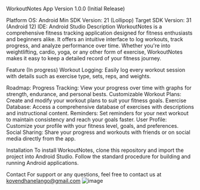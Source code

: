 WorkoutNotes App
Version
1.0.0 (Initial Release)

Platform
OS: Android
Min SDK Version: 21 (Lollipop)
Target SDK Version: 31 (Android 12)
IDE: Android Studio
Description
WorkoutNotes is a comprehensive fitness tracking application designed for fitness enthusiasts and beginners alike. It offers an intuitive interface to log workouts, track progress, and analyze performance over time. Whether you're into weightlifting, cardio, yoga, or any other form of exercise, WorkoutNotes makes it easy to keep a detailed record of your fitness journey.

Feature (In progress)
Workout Logging: Easily log every workout session with details such as exercise type, sets, reps, and weights.

Roadmap:
Progress Tracking: View your progress over time with graphs for strength, endurance, and personal bests.
Customizable Workout Plans: Create and modify your workout plans to suit your fitness goals.
Exercise Database: Access a comprehensive database of exercises with descriptions and instructional content.
Reminders: Set reminders for your next workout to maintain consistency and reach your goals faster.
User Profile: Customize your profile with your fitness level, goals, and preferences.
Social Sharing: Share your progress and workouts with friends or on social media directly from the app.

Installation
To install WorkoutNotes, clone this repository and import the project into Android Studio. Follow the standard procedure for building and running Android applications.

Contact
For support or any questions, feel free to contact us at kovendhanelango@gmail.com
![image](https://github.com/KoviElango/WorkoutNotes/assets/151704614/9dd61d00-ce87-4afd-b782-e5c280f0dfae)
